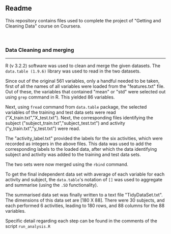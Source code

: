 ## Readme

This repository contains files used to complete the project of "Getting and Cleaning Data" course on Coursera.
<br>  
<br>
### Data Cleaning and merging  
---  
R (v 3.2.2) software was used to clean and merge the given datasets. The `data.table (1.9.6)` library was used to read in the two datasets.  

Since out of the original 561 variables, only a handful needed to be taken, first of all the names of all variables were loaded from the "features.txt" file. Out of these, the variables that contained "mean" or "std" were selected out using `grep` command in R. This yielded 86 variables.  

Next, using `fread` command from `data.table` package, the selected variables of the training and test data sets were read ("X_train.txt","X_test.txt"). Next, the corresponding files identifying the subject ("subject_train.txt","subject_test.txt") and activity ("y_train.txt","y_test.txt") were read.  

The "activity_label.txt" provided the labels for the six activities, which were recorded as integers in the above files. This data was used to add the corresponding labels to the loaded data, after which the data identifying subject and activity was added to the training and test data sets.   

The two sets were now merged using the `rbind` command.  

To get the final independent data set with average of each variable for each activity and subject, the `data.table`'s notation of `[]` was used to aggregate and summarise (using the `.SD` functionality).    

The summarised data set was finally written to a text file "TidyDataSet.txt". The dimensions of this data set are [180 X 88]. There were 30 subjects, and each performed 6 activities, leading to 180 rows, and 88 columns for the 88 variables.

Specific detail regarding each step can be found in the comments of the script `run_analysis.R`